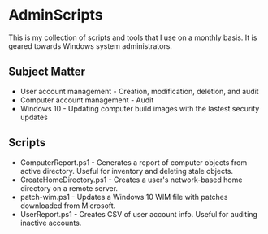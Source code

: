 # AdminScripts
This is my collection of scripts and tools that I use on a monthly basis.  It is geared towards Windows system administrators.

## Subject Matter
* User account management - Creation, modification, deletion, and audit
* Computer account management - Audit
* Windows 10 - Updating computer build images with the lastest security updates

## Scripts
* ComputerReport.ps1 - Generates a report of computer objects from active directory.  Useful for inventory and deleting stale objects.
* CreateHomeDirectory.ps1 - Creates a user's network-based home directory on a remote server.
* patch-wim.ps1 - Updates a Windows 10 WIM file with patches downloaded from Microsoft.
* UserReport.ps1 - Creates CSV of user account info.  Useful for auditing inactive accounts.
